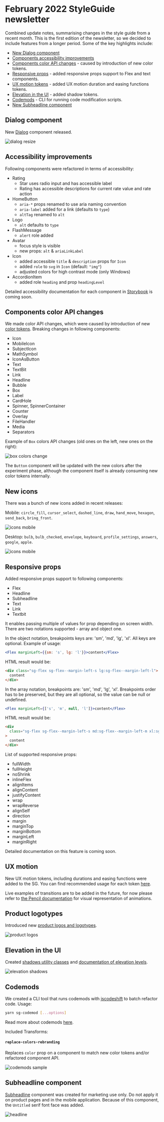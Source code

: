 # February 2022 StyleGuide newsletter

Combined update notes, summarising changes in the style guide from a recent month. This is the first edition of the newsletter, so we decided to include features from a longer period. Some of the key highlights include:

- [New Dialog component](#dialog-component)
- [Components accessibility improvements](#accessibility-improvements)
- [Components color API changes](#components-color-api-changes) - caused by introduction of new color tokens.
- [Responsive props](#responsive-props) - added responsive props support to Flex and text components.
- [UX motion tokens](#ux-motion) - added UX motion duration and easing functions tokens.
- [Elevation in the UI](#elevation-in-the-ui) - added shadow tokens.
- [Codemods](#codemods) - CLI for running code modification scripts.
- [New Subheadline component](#subheadline-component)

## Dialog component

New [Dialog](https://style-guide.brainly.com/?path=/story/components-dialog--default) component released.

![dialog resize](./assets/2022-february/dialog-resize.gif)

## Accessibility improvements

Following components were refactored in terms of accessibility:

- Rating
  - Star uses radio input and has accessible label
  - Rating has accessible descriptions for current rate value and rate action
- HomeButton
  - `aria-*` props renamed to use aria naming convention
  - `aria-label` added for a link (defaults to `type`)
  - `altTag` renamed to `alt`
- Logo
  - `alt` defaults to `type`
- FlashMessage
  - `alert` role added
- Avatar
  - focus style is visible
  - new props: `alt` & `ariaLinkLabel`
- Icon
  - added accessible `title` & `description` props for `Icon`
  - added `role` to `svg` in `Icon` (default: `"img"`)
  - adjusted colors for high contrast mode (only Windows)
- AccordionItem
  - added role `heading` and prop `headingLevel`

Detailed accessibility documentation for each component in [Storybook](https://style-guide.brainly.com/) is coming soon.

## Components color API changes

We made color API changes, which were caused by introduction of new [color tokens](https://style-guide.brainly.com/?path=/story/foundation-%E2%9C%A8-colors--page). Breaking changes in following components:

- Icon
- MobileIcon
- SubjectIcon
- MathSymbol
- IconAsButton
- Text
- TextBit
- Link
- Headline
- Bubble
- Box
- Label
- CardHole
- Spinner, SpinnerContainer
- Counter
- Overlay
- FileHandler
- Media
- Separators

Example of `Box` colors API changes (old ones on the left, new ones on the right):

![box colors change](./assets/2022-february/box-colors-change.png)

The `Button` component will be updated with the new colors after the experiment phase, although the component itself is already consuming new color tokens internally.

## New icons

There was a bunch of new icons added in recent releases:

Mobile: `circle_fill`, `cursor_select`, `dashed_line`, `draw`, `hand_move`, `hexagon`, `send_back`, `bring_front`.

![icons mobile](./assets/2022-february/icons-mobile-feb.png)

Desktop: `bulb`, `bulb_checked`, `envelope`, `keyboard`, `profile_settings`, `answers`, `google`, `apple`.

![icons mobile](./assets/2022-february/icons-desktop-feb.png)

## Responsive props

Added responsive props support to following components:

- Flex
- Headline
- Subheadline
- Text
- Link
- Textbit

It enables passing multiple of values for prop depending on screen width. There are two notations supported - array and object one.

In the object notation, breakpoints keys are: 'sm', 'md', 'lg', 'xl'. All keys are optional.
Example of usage:

```jsx
<Flex marginLeft={{sm: 's', lg: 'l'}}>content</Flex>
```

HTML result would be:

```html
<div class="sg-flex sg-flex--margin-left-s lg:sg-flex--margin-left-l">
  content
</div>
```

In the array notation, breakpoints are: 'sm', 'md', 'lg', 'xl'. Breakpoints order has to be preserved, but they are all optional, so the value can be null or undefined.

```jsx
<Flex marginLeft={['s', 'm', null, 'l']}>content</Flex>
```

HTML result would be:

```html
<div
  class="sg-flex sg-flex--margin-left-s md:sg-flex--margin-left-m xl:sg-flex--margin-left-l"
>
  content
</div>
```

List of supported responsive props:

- fullWidth
- fullHeight
- noShrink
- inlineFlex
- alignItems
- alignContent
- justifyContent
- wrap
- wrapReverse
- alignSelf
- direction
- margin
- marginTop
- marginBottom
- marginLeft
- marginRight

Detailed documentation on this feature is coming soon.

## UX motion

New UX motion tokens, including durations and easing functions were added to the SG. You can find recommended usage for each token [here](https://style-guide.brainly.com/?path=/story/foundation-%E2%9C%A8-ux-motion--page).

Live examples of transitions are to be added in the future, for now please refer to [the Pencil documentation](https://design.brainly.com/8adfd5f36/p/091f75-ux-motion/b/5018fa) for visual representation of animations.

## Product logotypes

Introduced new [product logos and logotypes](https://style-guide.brainly.com/?path=/story/components-logo--product-logos).

![product logos](./assets/2022-february/product-logos.png)

## Elevation in the UI

Created [shadows utility classes](https://style-guide.brainly.com/?path=/story/utilities-shadows--page) and [documentation of elevation levels](https://style-guide.brainly.com/?path=/docs/foundation-%E2%9C%A8-shadows--page).

![elevation shadows](./assets/2022-february/elevation-shadows.png)

## Codemods

We created a CLI tool that runs codemods with [jscodeshift](https://github.com/facebook/jscodeshift) to batch refactor code.
Usage:

```sh
yarn sg-codemod [...options]
```

Read more about codemods [here](../CODEMODS.md).

Included Transforms:

#### `replace-colors-rebranding`

Replaces `color` prop on a component to match new color tokens and/or refactored component API.

![codemods sample](./assets/2022-february/codemod-sample.gif)

## Subheadline component

[Subheadline](https://style-guide.brainly.com/?path=/story/components-subheadline--sizes) component was created for marketing use only. Do not apply it on product pages and in the mobile application. Because of this component, the `Untitled` serif font face was added.

![headline](./assets/2022-february/headline.png)
